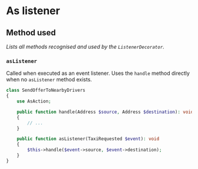 # As listener

## Method used
*Lists all methods recognised and used by the `ListenerDecorator`.*

### `asListener`
Called when executed as an event listener. Uses the `handle` method directly when no `asListener` method exists.

```php
class SendOfferToNearbyDrivers
{
    use AsAction;

    public function handle(Address $source, Address $destination): void
    {
        // ...
    }

    public function asListener(TaxiRequested $event): void
    {
        $this->handle($event->source, $event->destination);
    }
}
```
